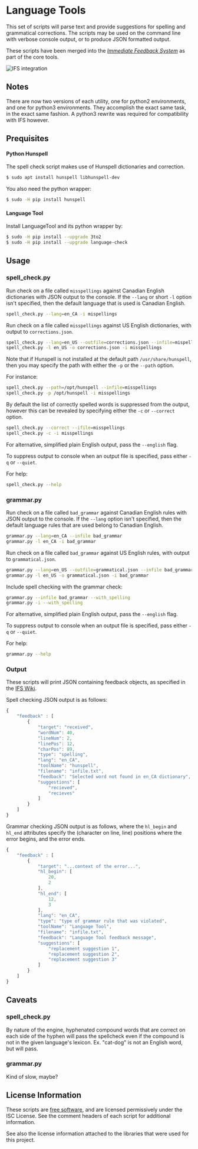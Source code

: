 # Language Tools

This set of scripts will parse text and provide suggestions for spelling
and grammatical corrections. The scripts may be used on the command line with
verbose console output, or to produce JSON formatted output.

These scripts have been merged into the
[_Immediate Feedback System_](https://github.com/ian-james/IFS) as part of the
core tools.

![IFS integration](https://krourke.org/img/lang_tools.png)

## Notes
There are now two versions of each utility, one for python2 environments, and
one for python3 environments. They accomplish the exact same task, in the
exact same fashion. A python3 rewrite was required for compatibility with
IFS however.

## Prequisites

#### Python Hunspell
The spell check script makes use of Hunspell dictionaries and correction.
```sh
$ sudo apt install hunspell libhunspell-dev
```

You also need the python wrapper:
```sh
$ sudo -H pip install hunspell
```

#### Language Tool
Install LanguageTool and its python wrapper by:
```sh
$ sudo -H pip install --upgrade 3to2
$ sudo -H pip install --upgrade language-check
```

## Usage

### spell\_check.py

Run check on a file called `misspellings` against Canadian English
dictionaries with JSON output to the console. If the `--lang` or short `-l`
option isn't specified, then the default language that is used is Canadian
English.
```sh
spell_check.py --lang=en_CA -i mispellings
```

Run check on a file called `misspellings` against US English dictionaries,
with output to `corrections.json`.
```sh
spell_check.py --lang=en_US --outfile=corrections.json --infile=mispellings
spell_check.py -l en_US -o corrections.json -i misspellings
```

Note that if Hunspell is not installed at the default path
`/usr/share/hunspell`, then you may specify the path with either the `-p` or
the  `--path` option.

For instance:
```sh
spell_check.py --path=/opt/hunspell --infile=misspellings
spell_check.py -p /opt/hunspell -i misspellings
```

By default the list of correctly spelled words is suppressed from the output,
however this can be revealed by specifying either the `-c` or `--correct`
option.
```sh
spell_check.py --correct --ifile=misspellings
spell_check.py -c -i misspellings
```

For alternative, simplified plain English output, pass the `--english` flag.

To suppress output to console when an output file is specified, pass either
`-q` or `--quiet`.

For help:
```sh
spell_check.py --help
```

### grammar.py

Run check on a file called `bad_grammar` against Canadian English rules with
JSON output to the console. If the `--lang` option isn't specified, then the
default language rules that are used belong to Canadian English.
```sh
grammar.py --lang=en_CA --infile bad_grammar
grammar.py -l en_CA -i bad_grammar
```

Run check on a file called `bad_grammar` against US English rules, with output
to `grammatical.json`.
```sh
grammar.py --lang=en_US --outfile=grammatical.json --infile bad_grammar
grammar.py -l en_US -o grammatical.json -i bad_grammar
```

Include spell checking with the grammar check:
```sh
grammar.py --infile bad_grammar --with_spelling
grammar.py -i --with_spelling
```

For alternative, simplified plain English output, pass the `--english` flag.

To suppress output to console when an output file is specified, pass either
`-q` or `--quiet`.

For help:
```sh
grammar.py --help
```

### Output
These scripts will print JSON containing feedback objects, as specified in the
[IFS Wiki](https://github.com/ian-james/IFS/wiki).

Spell checking JSON output is as follows:

```javascript
{
    "feedback" : [
        {
            "target": "received",
            "wordNum": 40,
            "lineNum": 2,
            "linePos": 12,
            "charPos": 89,
            "type": "spelling",
            "lang": "en_CA",
            "toolName": "hunspell",
            "filename": "infile.txt",
            "feedback": "Selected word not found in en_CA dictionary",
            "suggestions": [
                "recieved",
                "recieves"
            ]
        }
    ]
}

```

Grammar checking JSON output is as follows, where the `hl_begin` and `hl_end`
attributes specify the (character on line, line) positions where the error
begins, and the error ends.

```javascript
{
    "feedback" : [
        {
            "target": "...context of the error...",
            "hl_begin": [
                20,
                2
            ],
            "hl_end": [
                12,
                3
            ],
            "lang": "en_CA",
            "type": "type of grammar rule that was violated",
            "toolName": "Language Tool",
            "filename": "infile.txt",
            "feedback": "Language Tool feedback message",
            "suggestions": [
                "replacement suggestion 1",
                "replacement suggestion 2",
                "replacement suggestion 3"
            ]
        }
    ]
}

```

## Caveats

### spell\_check.py

By nature of the engine, hyphenated compound words that are correct on each
side of the hyphen will pass the spellcheck even if the compound is not in the
given language's lexicon. Ex. "cat-dog" is not an English word, but will pass.

### grammar.py

Kind of slow, maybe?

## License Information

These scripts are
[free software](https://www.gnu.org/philosophy/free-sw.en.html), and are
licensed permissively under the ISC License. See the comment headers of each
script for additional information.

See also the license information attached to the libraries that were used for
this project.
